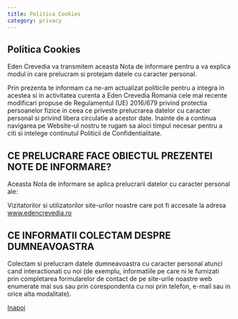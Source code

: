 ```yaml
---
title: Politica Cookies
category: privacy
---
```


<h2 class="text-2xl font-bold mb-4">Politica Cookies</h2>
<p class="mb-4">
  Eden Crevedia va transmitem aceasta Nota de informare pentru a va explica modul in care prelucram si protejam datele cu caracter personal.
</p>
<p class="mb-4">
    Prin prezenta te informam ca ne-am actualizat politicile pentru a integra in acestea si in activitatea curenta a Eden Crevedia Romania cele mai recente modificari propuse de Regulamentul (UE) 2016/679 privind protectia persoanelor fizice in ceea ce priveste prelucrarea datelor cu caracter personal si privind libera circulatie a acestor date. Inainte de a continua navigarea pe Website-ul nostru te rugam sa aloci timpul necesar pentru a citi si intelege continutul Politicii de Confidentialitate.
</p>
<h2 class="text-2xl font-bold mb-4">CE PRELUCRARE FACE OBIECTUL PREZENTEI NOTE DE INFORMARE?</h2>
<p class="mb-4">
    Aceasta Nota de informare se aplica prelucrarii datelor cu caracter personal ale:
</p>
<p class="mb-4">
    Vizitatorilor si utilizatorilor site-urilor noastre care pot fi accesate la adresa <a href="https://www.edencrevedia.ro/" class="text-blue-500">www.edencrevedia.ro</a>
</p>
<h2 class="text-2xl font-bold mb-4">CE INFORMATII COLECTAM DESPRE DUMNEAVOASTRA</h2>
<p class="mb-4">
    Colectam si prelucram datele dumneavoastra cu caracter personal atunci cand interactionati cu noi (de exemplu, informatiile pe care ni le furnizati prin completarea formularelor de contact de pe site-urile noastre web enumerate mai sus sau prin corespondenta cu noi prin telefon, e-mail sau in orice alta modalitate).
</p>

<div class="mt-8">
    <a href="/" class="bg-[#212A26] text-white px-5 py-3">Inapoi</a>
</div>
